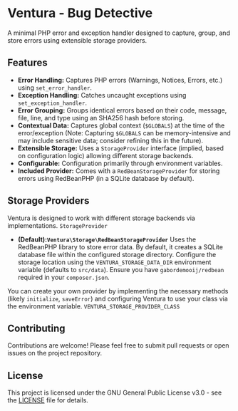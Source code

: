 # Ventura - Bug Detective

A minimal PHP error and exception handler designed to capture, group, and store errors using extensible storage
providers.

## Features

* **Error Handling:** Captures PHP errors (Warnings, Notices, Errors, etc.) using `set_error_handler`.
* **Exception Handling:** Catches uncaught exceptions using `set_exception_handler`.
* **Error Grouping:** Groups identical errors based on their code, message, file, line, and type using an SHA256 hash
  before storing.
* **Contextual Data:** Captures global context (`$GLOBALS`) at the time of the error/exception (Note: Capturing
  `$GLOBALS` can be memory-intensive and may include sensitive data; consider refining this in the future).
* **Extensible Storage:** Uses a `StorageProvider` interface (implied, based on configuration logic) allowing different
  storage backends.
* **Configurable:** Configuration primarily through environment variables.
* **Included Provider:** Comes with a `RedBeanStorageProvider` for storing errors using RedBeanPHP (in a
  SQLite database by default).

## Storage Providers

Ventura is designed to work with different storage backends via implementations. `StorageProvider`

- **(Default):`Ventura\Storage\RedBeanStorageProvider`** Uses the RedBeanPHP library to store error data. By default, it
  creates a SQLite database file within the configured storage directory. Configure the storage location using the
  `VENTURA_STORAGE_DATA_DIR` environment variable (defaults to `src/data`). Ensure you have `gabordemooij/redbean`
  required in
  your `composer.json`.

You can create your own provider by implementing the necessary methods (likely `initialize`, `saveError`) and
configuring Ventura to use your class via the environment variable. `VENTURA_STORAGE_PROVIDER_CLASS`

## Contributing

Contributions are welcome! Please feel free to submit pull requests or open issues on the project repository.

## License

This project is licensed under the GNU General Public License v3.0 - see the [LICENSE](LICENSE) file for details.
